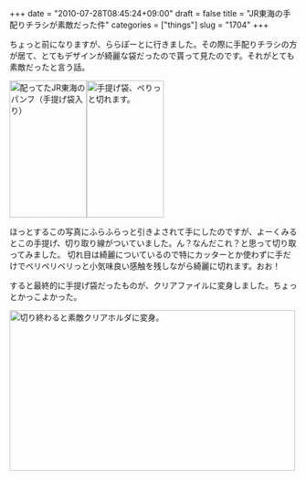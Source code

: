+++
date = "2010-07-28T08:45:24+09:00"
draft = false
title = "JR東海の手配りチラシが素敵だった件"
categories = ["things"]
slug = "1704"
+++

ちょっと前になりますが、ららぽーとに行きました。その際に手配りチラシの方が居て、とてもデザインが綺麗な袋だったので貰って見たのです。それがとても素敵だったと言う話。

<a href="http://www.flickr.com/photos/keruru/4830701703/" title="配ってたJR東海のパンフ（手提げ袋入り） by けるる, on Flickr"><img src="http://farm5.static.flickr.com/4112/4830701703_b818cf31a0_m.jpg" width="135" height="240" alt="配ってたJR東海のパンフ（手提げ袋入り）" /></a><a href="http://www.flickr.com/photos/keruru/4830703603/" title="手提げ袋、ぺりっと切れます。 by けるる, on Flickr"><img src="http://farm5.static.flickr.com/4092/4830703603_96a8d55339_m.jpg" width="135" height="240" alt="手提げ袋、ぺりっと切れます。" /></a>


ほっとするこの写真にふらふらっと引きよされて手にしたのですが、よーくみるとこの手提げ、切り取り線がついていました。ん？なんだこれ？と思って切り取ってみました。
切れ目は綺麗についているので特にカッターとか使わずに手だけでペリペリペリっと小気味良い感触を残しながら綺麗に切れます。おお！

すると最終的に手提げ袋だったものが、クリアファイルに変身しました。ちょっとかっこよかった。

<a href="http://www.flickr.com/photos/keruru/4830709263/" title="切り終わると素敵クリアホルダに変身。 by けるる, on Flickr"><img src="http://farm5.static.flickr.com/4090/4830709263_2f8b385116.jpg" width="500" height="281" alt="切り終わると素敵クリアホルダに変身。" /></a>
